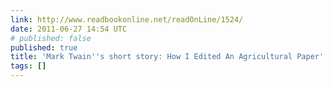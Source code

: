 ```yaml
---
link: http://www.readbookonline.net/readOnLine/1524/
date: 2011-06-27 14:54 UTC
# published: false
published: true
title: 'Mark Twain''s short story: How I Edited An Agricultural Paper'
tags: []
---
```




